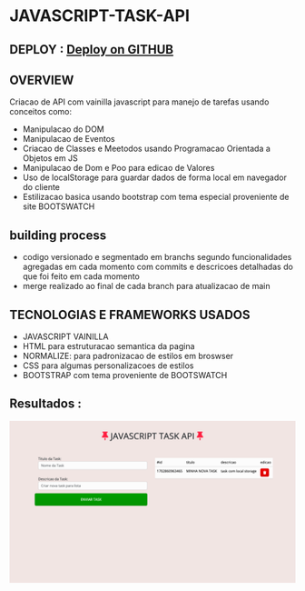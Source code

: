 # JAVASCRIPT-TASK-API
## DEPLOY : <a href="https://botechiadev.github.io/javascript-task-app/">Deploy on GITHUB</a>
## OVERVIEW
Criacao de API com vainilla javascript para manejo de tarefas usando conceitos como:
- Manipulacao do DOM
- Manipulacao de Eventos
- Criacao de Classes e Meetodos usando Programacao Orientada a Objetos em JS
- Manipulacao de Dom e Poo para edicao de Valores 
- Uso de localStorage para guardar dados de forma local em navegador do cliente
- Estilizacao basica usando bootstrap com tema especial proveniente de site BOOTSWATCH


## building process
- codigo versionado e segmentado em branchs segundo funcionalidades agregadas em cada momento com commits e descricoes detalhadas do que foi feito em cada momento
- merge realizado ao final de cada branch para atualizacao de main


## TECNOLOGIAS E FRAMEWORKS USADOS
- JAVASCRIPT VAINILLA
- HTML para estruturacao semantica da pagina
- NORMALIZE: para padronizacao de estilos em broswser
- CSS para algumas personalizacoes de estilos
- BOOTSTRAP com tema proveniente de BOOTSWATCH


## Resultados : 

<img src="./assets/images/task-api-vainilla.png" style="width: 90
%; margin: auto">